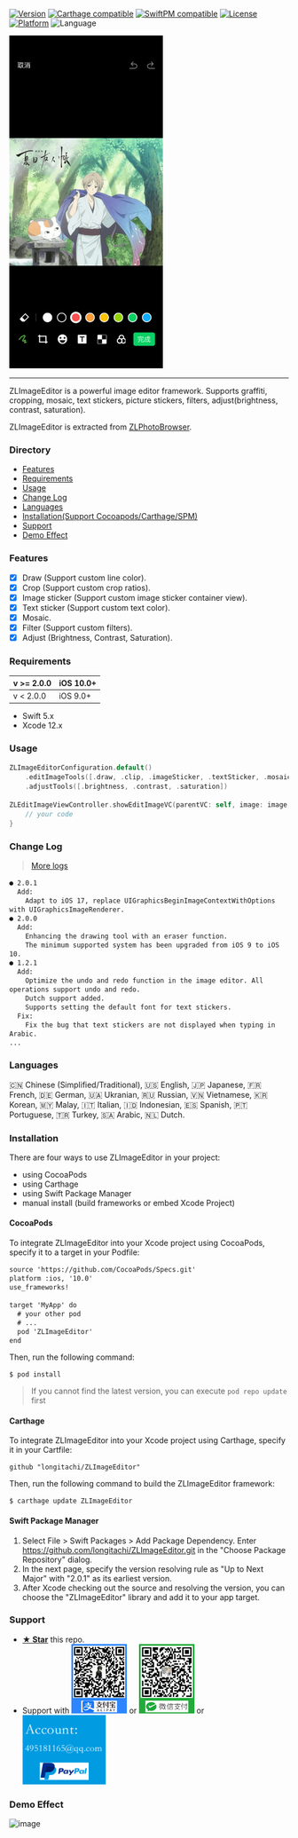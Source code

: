 [![Version](https://img.shields.io/github/v/tag/longitachi/ZLImageEditor.svg?color=blue&include_prereleases=&sort=semver)](https://cocoapods.org/pods/ZLImageEditor)
[![Carthage compatible](https://img.shields.io/badge/Carthage-compatible-brightgreen.svg?style=flat)](https://github.com/Carthage/Carthage)
[![SwiftPM compatible](https://img.shields.io/badge/SwiftPM-supported-E57141.svg)](https://swift.org/package-manager/)
[![License](https://img.shields.io/badge/license-MIT-black)](https://raw.githubusercontent.com/longitachi/ZLImageEditor/master/LICENSE)
[![Platform](https://img.shields.io/badge/Platforms-iOS-blue?style=flat)](https://img.shields.io/badge/Platforms-iOS-blue?style=flat)
![Language](https://img.shields.io/badge/Language-%20Swift%20-E57141.svg)

<img src="https://github.com/longitachi/ImageFolder/blob/master/ZLImageEditor/ZLImageEditor.png" width = "277" height = "600" div align=center/>

---------------

ZLImageEditor is a powerful image editor framework. Supports graffiti, cropping, mosaic, text stickers, picture stickers, filters, adjust(brightness, contrast, saturation).

ZLImageEditor is extracted from [ZLPhotoBrowser](https://github.com/longitachi/ZLPhotoBrowser).

### Directory
* [Features](#Features)
* [Requirements](#Requirements)
* [Usage](#Usage)
* [Change Log](#ChangeLog)
* [Languages](#Languages)
* [Installation(Support Cocoapods/Carthage/SPM)](#Installation)
* [Support](#Support)
* [Demo Effect](#DemoEffect)

### <a id="Features"></a>Features
- [x] Draw (Support custom line color).
- [x] Crop (Support custom crop ratios).
- [x] Image sticker (Support custom image sticker container view).
- [x] Text sticker  (Support custom text color).
- [x] Mosaic.
- [x] Filter (Support custom filters).
- [x] Adjust (Brightness, Contrast, Saturation).

### <a id="Requirements"></a>Requirements
 | v >= 2.0.0 | iOS 10.0+ |
 | --- | --- |
 | v \< 2.0.0 | iOS 9.0+ |
 * Swift 5.x
 * Xcode 12.x

### <a id="Usage"></a>Usage
```swift
ZLImageEditorConfiguration.default()
    .editImageTools([.draw, .clip, .imageSticker, .textSticker, .mosaic, .filter, .adjust])
    .adjustTools([.brightness, .contrast, .saturation])

ZLEditImageViewController.showEditImageVC(parentVC: self, image: image, editModel: editModel) { [weak self] (resImage, editModel) in
    // your code
}
```

### <a id="ChangeLog"></a>Change Log
> [More logs](https://github.com/longitachi/ZLImageEditor/blob/master/CHANGELOG.md)
```
● 2.0.1
  Add: 
    Adapt to iOS 17, replace UIGraphicsBeginImageContextWithOptions with UIGraphicsImageRenderer.
● 2.0.0
  Add:
    Enhancing the drawing tool with an eraser function.
    The minimum supported system has been upgraded from iOS 9 to iOS 10.
● 1.2.1
  Add:
    Optimize the undo and redo function in the image editor. All operations support undo and redo.
    Dutch support added.
    Supports setting the default font for text stickers.
  Fix:
    Fix the bug that text stickers are not displayed when typing in Arabic.
...
```

### <a id="Languages"></a>Languages
🇨🇳 Chinese (Simplified/Traditional), 🇺🇸 English, 🇯🇵 Japanese, 🇫🇷 French, 🇩🇪 German, 🇺🇦 Ukranian, 🇷🇺 Russian, 🇻🇳 Vietnamese, 🇰🇷 Korean, 🇲🇾 Malay, 🇮🇹 Italian, 🇮🇩 Indonesian, 🇪🇸 Spanish, 🇵🇹 Portuguese, 🇹🇷 Turkey, 🇸🇦 Arabic, 🇳🇱 Dutch.

### <a id="Installation"></a>Installation
There are four ways to use ZLImageEditor in your project:

  - using CocoaPods
  - using Carthage
  - using Swift Package Manager
  - manual install (build frameworks or embed Xcode Project)

#### CocoaPods
To integrate ZLImageEditor into your Xcode project using CocoaPods, specify it to a target in your Podfile:

```
source 'https://github.com/CocoaPods/Specs.git'
platform :ios, '10.0'
use_frameworks!

target 'MyApp' do
  # your other pod
  # ...
  pod 'ZLImageEditor'
end
```

Then, run the following command:

```
$ pod install
```

> If you cannot find the latest version, you can execute `pod repo update` first

#### Carthage
To integrate ZLImageEditor into your Xcode project using Carthage, specify it in your Cartfile:

```
github "longitachi/ZLImageEditor"
```

Then, run the following command to build the ZLImageEditor framework:

```
$ carthage update ZLImageEditor
```

#### Swift Package Manager
1. Select File > Swift Packages > Add Package Dependency. Enter https://github.com/longitachi/ZLImageEditor.git in the "Choose Package Repository" dialog.
2. In the next page, specify the version resolving rule as "Up to Next Major" with "2.0.1" as its earliest version.
3. After Xcode checking out the source and resolving the version, you can choose the "ZLImageEditor" library and add it to your app target.

### <a id="Support"></a> Support
* [**★ Star**](#) this repo.
* Support with <img src="https://github.com/longitachi/ImageFolder/blob/master/ZLPhotoBrowser/ap.png" width = "100" height = "125" /> or <img src="https://github.com/longitachi/ImageFolder/blob/master/ZLPhotoBrowser/wp.png" width = "100" height = "125" /> or <img src="https://github.com/longitachi/ImageFolder/blob/master/ZLPhotoBrowser/pp.png" width = "150" height = "125" />

### <a id="DemoEffect"></a> Demo Effect
![image](https://github.com/longitachi/ImageFolder/blob/master/ZLImageEditor/editImage.gif)
